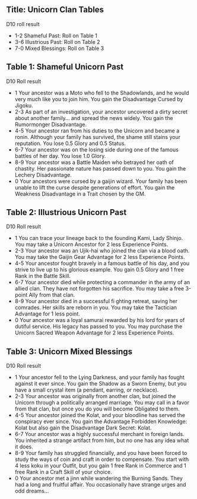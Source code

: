 Title: Unicorn Clan Tables
---
D10 roll result

- 1-2 Shameful Past: Roll on Table 1
- 3-6 Illustrious Past: Roll on Table 2
- 7-0 Mixed Blessings: Roll on Table 3

## <span>Table 1: Shameful Unicorn Past</span>

D10 Roll result

- 1 Your ancestor was a Moto who fell to the Shadowlands, and he would very much like you to join him. You gain the Disadvantage Cursed by Jigoku.
- 2-3 As part of an investigation, your ancestor uncovered a dirty secret about another family… and spread the news widely. You gain the Rumormonger Disadvantage.
- 4-5 Your ancestor ran from his duties to the Unicorn and became a ronin. Although your family has survived, the shame still stains your reputation. You lose 0.5 Glory and 0.5 Status.
- 6-7 Your ancestor was on the losing side during one of the famous battles of her day. You lose 1.0 Glory.
- 8-9 Your ancestor was a Battle Maiden who betrayed her oath of chastity. Her passionate nature has passed down to you. You gain the Lechery Disadvantage.
- 0 Your ancestors were cursed by a gaijin wizard. Your family has been unable to lift the curse despite generations of effort. You gain the Weakness Disadvantage in a Trait chosen by the GM.

## <span>Table 2: Illustrious Unicorn Past</span>

D10 Roll result

- 1 You can trace your lineage back to the founding Kami, Lady Shinjo. You may take a Unicorn Ancestor for 2 less Experience Points.
- 2-3 Your ancestor was an Ujik-hai who joined the clan via a blood oath. You may take the Gaijin Gear Advantage for 2 less Experience Points.
- 4-5 Your ancestor fought bravely in a famous battle of his day, and you strive to live up to his glorious example. You gain 0.5 Glory and 1 free Rank in the Battle Skill.
- 6-7 Your ancestor died while protecting a commander in the army of an allied clan. They have not forgotten his sacrifice. You may take a free 3-point Ally from that clan.
- 8-9 Your ancestor died in a successful fi ghting retreat, saving her comrades. Her skills are reborn in you. You may take the Tactician Advantage for 1 less point.
- 0 Your ancestor was a loyal samurai rewarded by his lord for years of dutiful service. His legacy has passed to you. You may purchase the Unicorn Sacred Weapon Advantage for 2 less Experience Points.

## <span>Table 3: Unicorn Mixed Blessings</span>

D10 Roll result

- 1 Your ancestor fell to the Lying Darkness, and your family has fought against it ever since. You gain the Shadow as a Sworn Enemy, but you have a small crystal item (a pendant, earring, or necklace).
- 2-3 Your ancestor was originally from another clan, but joined the Unicorn through a politically arranged marriage. You may call in a favor from that clan, but once you do you will become Obligated to them.
- 4-5 Your ancestor joined the Kolat, and your bloodline has served the conspiracy ever since. You gain the Advantage Forbidden Knowledge: Kolat but also gain the Disadvantage Dark Secret: Kolat.
- 6-7 Your ancestor was a highly successful merchant in foreign lands. You inherited a strange artifact from him, but no one has any idea what it does.
- 8-9 Your family has struggled financially, and you have been forced to study the ways of coin and craft in order to compensate. You start with 4 less koku in your Outfit, but you gain 1 free Rank in Commerce and 1 free Rank in a Craft Skill of your choice.
- 0 Your ancestor met a jinn while wandering the Burning Sands. They had a long and fruitful affair. You occasionally have strange urges and odd dreams&#8230;

